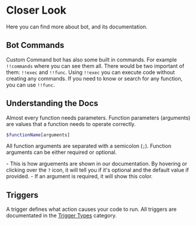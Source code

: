 # Closer Look

Here you can find more about bot, and its documentation. 

## Bot Commands

Custom Command bot has also some built in commands. For example `!!commands` where you can see them all. There would be two important of them: `!!exec` and `!!func`. Using `!!exec` you can execute code without creating any commands. If you need to know or search for any function, you can use `!!func`.



## Understanding the Docs

Almost every function needs parameters. Function parameters (arguments) are values that a function needs to operate correctly.

```php
$functionName[arguments]
```

All function arguments are separated with a semicolon (`;`). Function arguments can be either required or optional.

<Arg arg="argument 1" default="Hello World!"/> - This is how arguements are shown in our documentation. By hovering or clicking over the `?` icon, it will tell you if it's optional and the default value if provided.
<Arg arg="example arg 2" :required="true"/> - If an argument is required, it will show this color.

## Triggers

A trigger defines what action causes your code to run. All triggers are documentated in the [Trigger Types](../Triggers/) category.
